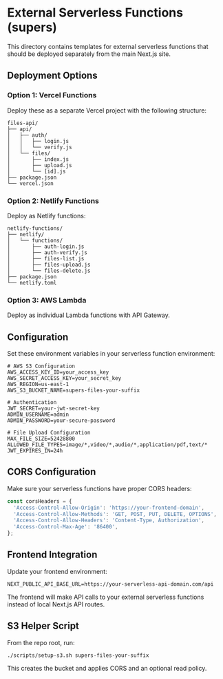 # External Serverless Functions (supers)

This directory contains templates for external serverless functions that should be deployed separately from the main Next.js site.

## Deployment Options

### Option 1: Vercel Functions
Deploy these as a separate Vercel project with the following structure:

```
files-api/
├── api/
│   ├── auth/
│   │   ├── login.js
│   │   └── verify.js
│   └── files/
│       ├── index.js
│       ├── upload.js
│       └── [id].js
├── package.json
└── vercel.json
```

### Option 2: Netlify Functions
Deploy as Netlify functions:

```
netlify-functions/
├── netlify/
│   └── functions/
│       ├── auth-login.js
│       ├── auth-verify.js
│       ├── files-list.js
│       ├── files-upload.js
│       └── files-delete.js
├── package.json
└── netlify.toml
```

### Option 3: AWS Lambda
Deploy as individual Lambda functions with API Gateway.

## Configuration

Set these environment variables in your serverless function environment:

```env
# AWS S3 Configuration
AWS_ACCESS_KEY_ID=your_access_key
AWS_SECRET_ACCESS_KEY=your_secret_key
AWS_REGION=us-east-1
AWS_S3_BUCKET_NAME=supers-files-your-suffix

# Authentication
JWT_SECRET=your-jwt-secret-key
ADMIN_USERNAME=admin
ADMIN_PASSWORD=your-secure-password

# File Upload Configuration
MAX_FILE_SIZE=52428800
ALLOWED_FILE_TYPES=image/*,video/*,audio/*,application/pdf,text/*
JWT_EXPIRES_IN=24h
```

## CORS Configuration

Make sure your serverless functions have proper CORS headers:

```javascript
const corsHeaders = {
  'Access-Control-Allow-Origin': 'https://your-frontend-domain',
  'Access-Control-Allow-Methods': 'GET, POST, PUT, DELETE, OPTIONS',
  'Access-Control-Allow-Headers': 'Content-Type, Authorization',
  'Access-Control-Max-Age': '86400',
};
```

## Frontend Integration

Update your frontend environment:

```env
NEXT_PUBLIC_API_BASE_URL=https://your-serverless-api-domain.com/api
```

The frontend will make API calls to your external serverless functions instead of local Next.js API routes.

## S3 Helper Script

From the repo root, run:

```
./scripts/setup-s3.sh supers-files-your-suffix
```

This creates the bucket and applies CORS and an optional read policy.
